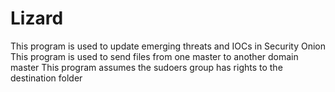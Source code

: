 # Lizard
This program is used to update emerging threats and IOCs in Security Onion
This program is used to send files from one master to another domain master
This program assumes the sudoers group has rights to the destination folder
